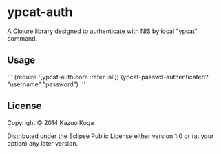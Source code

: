 # ypcat-auth

A Clojure library designed to authenticate with NIS by local "ypcat"
command.


## Usage

'''
(require '[ypcat-auth.core :refer :all])
(ypcat-passwd-authenticated? "username" "password")
'''

## License

Copyright © 2014 Kazuo Koga

Distributed under the Eclipse Public License either version 1.0 or (at
your option) any later version.
